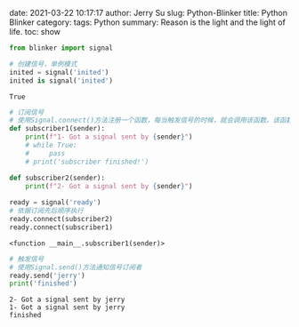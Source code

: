 date: 2021-03-22 10:17:17
author: Jerry Su
slug: Python-Blinker
title: Python Blinker
category: 
tags: Python
summary: Reason is the light and the light of life.
toc: show


```python
from blinker import signal
```


```python
# 创建信号，单例模式
inited = signal('inited')
inited is signal('inited')
```




    True




```python
# 订阅信号
# 使用Signal.connect()方法注册一个函数，每当触发信号的时候，就会调用该函数。该函数以触发信号的对象作为参数，这个函数其实就是信号订阅者。
def subscriber1(sender):
    print(f"1- Got a signal sent by {sender}")
    # while True:
    #     pass
    # print('subscriber finished!')

def subscriber2(sender):
    print(f"2- Got a signal sent by {sender}")
    
ready = signal('ready')
# 依据订阅先后顺序执行
ready.connect(subscriber2)
ready.connect(subscriber1)
```




    <function __main__.subscriber1(sender)>




```python
# 触发信号
# 使用Signal.send()方法通知信号订阅者
ready.send('jerry')
print('finished')
```

    2- Got a signal sent by jerry
    1- Got a signal sent by jerry
    finished

